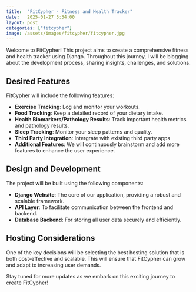 ```yaml
---
title:  "FitCypher - Fitness and Health Tracker"
date:   2025-01-27 5:34:00
layout: post
categories: ["fitcypher"]
image: /assets/images/fitcypher/fitcypher.jpg
---
```


Welcome to FitCypher! This project aims to create a comprehensive fitness and health tracker using Django. Throughout this journey, I will be blogging about the development process, sharing insights, challenges, and solutions.

## Desired Features

FitCypher will include the following features:

* **Exercise Tracking**: Log and monitor your workouts.
* **Food Tracking**: Keep a detailed record of your dietary intake.
* **Health Biomarkers/Pathology Results**: Track important health metrics and pathology results.
* **Sleep Tracking**: Monitor your sleep patterns and quality.
* **Third Party Integration**: Intergrate with existing third party apps
* **Additional Features**: We will continuously brainstorm and add more features to enhance the user experience.

## Design and Development

The project will be built using the following components:

* **Django Website**: The core of our application, providing a robust and scalable framework.
* **API Layer**: To facilitate communication between the frontend and backend.
* **Database Backend**: For storing all user data securely and efficiently.

## Hosting Considerations

One of the key decisions will be selecting the best hosting solution that is both cost-effective and scalable. This will ensure that FitCypher can grow and adapt to increasing user demands.

Stay tuned for more updates as we embark on this exciting journey to create FitCypher!